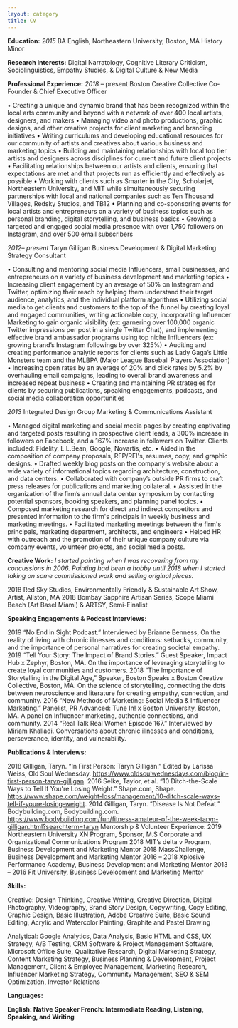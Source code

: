 ```yaml
---
layout: category
title: CV
---
```


<b>Education:</b>
<i>2015</i>  BA	English, Northeastern University, Boston, MA
		History Minor
    
<b>Research Interests:</b>
Digital Narratology, Cognitive Literary Criticism, Sociolinguistics, Empathy Studies, & Digital Culture & New Media 

<b>Professional Experience:</b>
<i>2018</i> – present	Boston Creative Collective
Co-Founder & Chief Executive Officer

•	Creating a unique and dynamic brand that has been recognized within the local arts community and beyond with a network of over 400 local artists, designers, and makers
•	Managing video and photo productions, graphic designs, and other creative projects for client marketing and branding initiatives
•	Writing curriculums and developing educational resources for our community of artists and creatives about various business and marketing topics 
•	Building and maintaining relationships with local top tier artists and designers across disciplines for current and future client projects
•	Facilitating relationships between our artists and clients, ensuring that expectations are met and that projects run as efficiently and effectively as possible
•	 Working with clients such as Smarter in the City, Scholarjet, Northeastern University, and MIT while simultaneously securing partnerships with local and national companies such as Ten Thousand Villages, Redsky Studios, and TB12
•	Planning and co-sponsoring events for local artists and entrepreneurs on a variety of business topics such as personal branding, digital storytelling, and business basics
•	Growing a targeted and engaged social media presence with over 1,750 followers on Instagram, and over 500 email subscribers



<i>2012– present</i> Taryn Gilligan
Business Development & Digital Marketing Strategy Consultant

•	Consulting and mentoring social media Influencers, small businesses, and entrepreneurs on a variety of business development and marketing topics 
•	Increasing client engagement by an average of 50% on Instagram and Twitter, optimizing their reach by helping them understand their target audience, analytics, and the individual platform algorithms
•	Utilizing social media to get clients and customers to the top of the funnel by creating loyal and engaged communities, writing actionable copy, incorporating Influencer Marketing to gain organic visibility (ex: garnering over 100,000 organic Twitter impressions per post in a single Twitter Chat), and implementing effective brand ambassador programs using top niche Influencers (ex: growing brand’s Instagram followings by over 325%)
•	Auditing and creating performance analytic reports for clients such as Lady Gaga’s Little Monsters team and the MLBPA (Major League Baseball Players Association)
•	Increasing open rates by an average of 20% and click rates by 5.2% by overhauling email campaigns, leading to overall brand awareness and increased repeat business
•	Creating and maintaining PR strategies for clients by securing publications, speaking engagements, podcasts, and social media collaboration opportunities

<i>2013</i>  Integrated Design Group
Marketing & Communications Assistant

•	Managed digital marketing and social media pages by creating captivating and targeted posts resulting in prospective client leads, a 300% increase in followers on Facebook, and a 167% increase in followers on Twitter. Clients included: Fidelity, L.L.Bean, Google, Novartis, etc.
•	Aided in the composition of company proposals, RFP/RFI's, resumes, copy, and graphic designs.
•	Drafted weekly blog posts on the company's website about a wide variety of informational topics regarding architecture, construction, and data centers.
•	Collaborated with company’s outside PR firms to craft press releases for publications and marketing collateral.
•	Assisted in the organization of the firm’s annual data center symposium by contacting potential sponsors, booking speakers, and planning panel topics.
•	Composed marketing research for direct and indirect competitors and presented information to the firm's principals in weekly business and marketing meetings.
•	Facilitated marketing meetings between the firm's principals, marketing department, architects, and engineers
•	Helped HR with outreach and the promotion of their unique company culture via company events, volunteer projects, and social media posts.

<b>Creative Work:</b>
<i>I started painting when I was recovering from my concussions in 2006. Painting had been a hobby until 2018 when I started taking on some commissioned work and selling original pieces.</i>

2018 		Red Sky Studios, Environmentally Friendly & Sustainable Art Show, Artist, Allston, MA
2018 	Bombay Sapphire Artisan Series, Scope Miami Beach (Art Basel Miami) & ARTSY, Semi-Finalist

<b>Speaking Engagements & Podcast Interviews:</b>

2019	“No End in Sight Podcast.” Interviewed by Brianne Benness, On the reality of living with chronic illnesses and conditions: setbacks, community, and the importance of personal narratives for creating societal empathy.
2019	“Tell Your Story: The Impact of Brand Stories.” Guest Speaker, Impact Hub x Zephyr, Boston, MA. On the importance of leveraging storytelling to create loyal communities and customers. 
2018	“The Importance of Storytelling in the Digital Age,” Speaker, Boston Speaks x Boston Creative Collective, Boston, MA. On the science of storytelling, connecting the dots between neuroscience and literature for creating empathy, connection, and community.
2016	“New Methods of Marketing: Social Media & Influencer Marketing.” Panelist, PR Advanced: Tune In! x Boston University, Boston, MA. A panel on Influencer marketing, authentic connections, and community. 
2014	“Real Talk Real Women Episode 167.” Interviewed by Miriam Khalladi. Conversations about chronic illnesses and conditions, perseverance, identity, and vulnerability.

<b>Publications & Interviews:</b>

2018	Gilligan, Taryn. “In First Person: Taryn Gilligan.” Edited by Larissa Weiss, Old Soul Wednesday. https://www.oldsoulwednesdays.com/blog/in-first-person-taryn-gilligan.
2016	Selke, Taylor, et al. “10 Ditch-the-Scale Ways to Tell If You're Losing Weight.” Shape.com, Shape. https://www.shape.com/weight-loss/management/10-ditch-scale-ways-tell-if-youre-losing-weight.
2014	Gilligan, Taryn. “Disease Is Not Defeat.” Bodybuilding.com, Bodybuilding.com. https://www.bodybuilding.com/fun/fitness-amateur-of-the-week-taryn-gilligan.html?searchterm=taryn
Mentorship & Volunteer Experience: 
2019	Northeastern University XN Program, Sponsor, M.S Corporate and Organizational Communications Program
2018		MIT’s delta v Program, Business Development and Marketing Mentor
2018		MassChallenge, Business Development and Marketing Mentor
2016 – 2018	Xplosive Performance Academy, Business Development and Marketing Mentor
2013 – 2016	Fit University, Business Development and Marketing Mentor

<b>Skills:</b>

Creative: Design Thinking, Creative Writing, Creative Direction, Digital Photography, Videography, Brand Story Design, Copywriting, Copy Editing, Graphic Design, Basic Illustration, Adobe Creative Suite, Basic Sound Editing, Acrylic and Watercolor Painting, Graphite and Pastel Drawing

Analytical: Google Analytics, Data Analysis, Basic HTML and CSS, UX Strategy, A/B Testing, CRM Software & Project Management Software, Microsoft Office Suite, Qualitative Research, Digital Marketing Strategy, Content Marketing Strategy, Business Planning & Development, Project Management, Client & Employee Management, Marketing Research, Influencer Marketing Strategy, Community Management, SEO & SEM Optimization, Investor Relations

<b>Languages:<b/>
  
English: Native Speaker
French: Intermediate Reading, Listening, Speaking, and Writing
